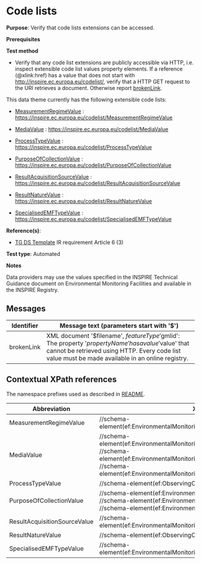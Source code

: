 # Code lists

**Purpose**: Verify that code lists extensions can be accessed.

**Prerequisites**

**Test method**

* Verify that any code list extensions are publicly accessible via HTTP, i.e. inspect extensible code list values property elements. If a reference (@xlink:href) has a value that does not start with http://inspire.ec.europa.eu/codelist/, verify that a HTTP GET request to the URI retrieves a document. Otherwise report [brokenLink](#brokenLink).

This data theme currently has the following extensible code lists:

* [MeasurementRegimeValue](#MeasurementRegimeValue) : https://inspire.ec.europa.eu/codelist/MeasurementRegimeValue

* [MediaValue](#MediaValue) :  https://inspire.ec.europa.eu/codelist/MediaValue

* [ProcessTypeValue](#ProcessTypeValue) : https://inspire.ec.europa.eu/codelist/ProcessTypeValue

* [PurposeOfCollectionValue](#PurposeOfCollectionValue) : https://inspire.ec.europa.eu/codelist/PurposeOfCollectionValue

* [ResultAcquisitionSourceValue](#ResultAcquisitionSourceValue) : https://inspire.ec.europa.eu/codelist/ResultAcquisitionSourceValue

* [ResultNatureValue](#ResultNatureValue) : https://inspire.ec.europa.eu/codelist/ResultNatureValue

* [SpecialisedEMFTypeValue](#SpecialisedEMFTypeValue) : https://inspire.ec.europa.eu/codelist/SpecialisedEMFTypeValue

**Reference(s)**: 

* [TG DS Template](./README.md#ref_TG_DS_tmpl) IR requirement Article 6 (3)

**Test type**: Automated

**Notes**

Data providers may use the values specified in the INSPIRE Technical Guidance document on Environmental Monitoring Facilities and available in the INSPIRE Registry.

## Messages

Identifier  |  Message text (parameters start with '$')
---------------------------------------------------------- | -------------------------------------------------------------------------
brokenLink <a name="brokenLink"/>  |  XML document '$filename', $featureType '$gmlid': The property '$propertyName' has a value '$value' that cannot be retrieved using HTTP. Every code list value must be made available in an online registry. 

## Contextual XPath references

The namespace prefixes used as described in [README](./README.md#namespaces).

Abbreviation                                               |  XPath expression      |Multiplicity   |Voidable
---------------------------------------------------------- | -----------------------|---------------|---------------------------------
MeasurementRegimeValue <a name ="MeasurementRegimeValue"></a>	| //schema-element(ef:EnvironmentalMonitoringFacility)//ef:measurementRegime/@xlink:href | 1 | Yes
MediaValue <a name ="MediaValue"></a>	| //schema-element(ef:EnvironmentalMonitoringFacility)//ef:mediaMonitored/@xlink:href <br> //schema-element(ef:EnvironmentalMonitoringNetwork)//ef:mediaMonitored/@xlink:href  <br> //schema-element(ef:EnvironmentalMonitoringProgramme)//ef:mediaMonitored/@xlink:href | 1..\* | No
ProcessTypeValue <a name ="ProcessTypeValue"></a>	| //schema-element(ef:ObservingCapability)//ef:processType/@xlink:href | 1 | Yes
PurposeOfCollectionValue <a name ="PurposeOfCollectionValue"></a>	| //schema-element(ef:EnvironmentalMonitoringFacility)//ef:purpose/@xlink:href <br> //schema-element(ef:EnvironmentalMonitoringNetwork)//ef:purpose/@xlink:href  <br> //schema-element(ef:EnvironmentalMonitoringProgramme)//ef:purpose/@xlink:href | 0..\* | Yes
ResultAcquisitionSourceValue <a name ="ResultAcquisitionSourceValue"></a>	| //schema-element(ef:EnvironmentalMonitoringFacility)//ef:resultAcquisitionSource/@xlink:href | 0..\* | Yes
ResultNatureValue <a name ="ResultNatureValue"></a>	| //schema-element(ef:ObservingCapability)//ef:resultNature/@xlink:href | 1 | Yes
SpecialisedEMFTypeValue <a name ="SpecialisedEMFTypeValue"></a>	| //schema-element(ef:EnvironmentalMonitoringFacility)//ef:specialisedEMFType/@xlink:href | 0..1 | Yes